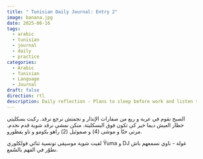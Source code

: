 ```yaml
---
title: " Tunisian Daily Journal: Entry 2"
image: banana.jpg
date: 2025-06-16
tags:
  - arabic
  - tunisian
  - journal
  - daily
  - practice
categories:
  - Arabic
  - Tunisian
  - Language
  - Journal
draft: false
direction: rtl
description: Daily reflection - Plans to sleep before work and listen to Tunisian music.
---
```

الصبح نقوم في عربة و ربع من صفارات الإنذار و   نجمتش نرجع نرقد. ركبت بسكليتي خطار العيش ديما خير كي تكون فوق البسكليتة. منكن نمشي نرقد شوية قدم نخدم. مرتي حنّا و موشى (4) و صموئيل (2) راهو يكومو و تاو يفظورو.

لقيت شوية موسيقى تونسية ثنائي فولكلوري Ÿuma و DJ غولة - ناوي نسمعهم باش نطوّر في الفهم بالسّمع.
